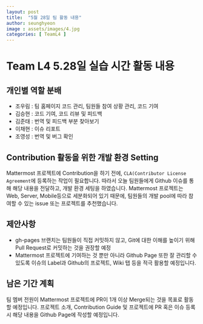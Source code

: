 ```yaml
---
layout: post
title:  "5월 28일 팀 활동 내용"
author: seunghyeon
image : assets/images/4.jpg
categories: [ TeamL4 ]
---
```


# Team L4 5.28일 실습 시간 활동 내용

## 개인별 역할 분배

+ 조우림 : 팀 홈페이지 코드 관리, 팀원들 참여 상황 관리, 코드 기여
+ 김승현 : 코드 기여, 코드 리뷰 및 피드백
+ 김준태 : 번역 및 피드백 부분 찾아보기
+ 이채현 : 이슈 리포트
+ 조영성 : 번역 및 버그 확인

## Contribution 활동을 위한 개발 환경 Setting

Mattermost 프로젝트에 Contribution을 하기 전에, `CLA(Contributor License Agreement`에 등록하는 작업이 필요합니다. 따라서 오늘 팀원들에게 Github 이슈를 통해 해당 내용을 전달하고, 개발 환경 세팅을 하였습니다.
Mattermost 프로젝트는 Web, Server, Mobile등으로 세분화되어 있기 때문에, 팀원들의 개발 pool에 따라 참여할 수 있는 issue 또는 프로젝트를 추천했습니다.


## 제안사항

+ gh-pages 브랜치는 팀원들이 직접 커밋하지 않고, Git에 대한 이해를 높이기 위해 Pull Request로 커밋하는 것을 권장할 예정
+ Mattermost 프로젝트에 기여하는 것 뿐만 아니라 Github Page 또한 잘 관리할 수 있도록 이슈의 Label과 Github의 프로젝트, Wiki 탭 등을 적극 활용할 예정입니다.


## 남은 기간 계획

팀 멤버 전원이 Mattermost 프로젝트에 PR이 1개 이상 Merge되는 것을 목표로 활동할 예정입니다.
프로젝트 소개, Contribution Guide 및 프로젝트에 PR 혹은 이슈 등록시 해당 내용을 Github Page에 작성할 예정입니다.

